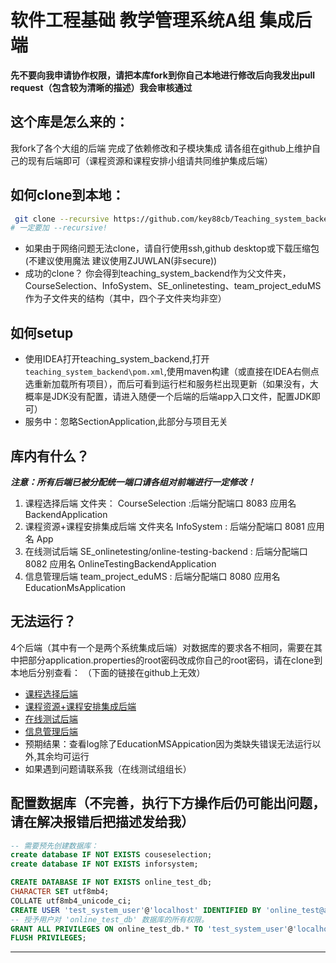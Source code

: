 ﻿# 软件工程基础 教学管理系统A组 集成后端
**先不要向我申请协作权限，请把本库fork到你自己本地进行修改后向我发出pull request（包含较为清晰的描述）我会审核通过**
## 这个库是怎么来的：
我fork了各个大组的后端 完成了依赖修改和子模块集成 请各组在github上维护自己的现有后端即可（课程资源和课程安排小组请共同维护集成后端）
## 如何clone到本地：
```bash
 git clone --recursive https://github.com/key88cb/Teaching_system_backend.git
# 一定要加 --recursive!
```
- 如果由于网络问题无法clone，请自行使用ssh,github desktop或下载压缩包(不建议使用魔法 建议使用ZJUWLAN(非secure))
- 成功的clone？ 你会得到teaching_system_backend作为父文件夹，CourseSelection、InfoSystem、SE_onlinetesting、team_project_eduMS作为子文件夹的结构（其中，四个子文件夹均非空）
## 如何setup 
- 使用IDEA打开teaching_system_backend,打开 ``teaching_system_backend\pom.xml``,使用maven构建（或直接在IDEA右侧点选重新加载所有项目），而后可看到运行栏和服务栏出现更新（如果没有，大概率是JDK没有配置，请进入随便一个后端的后端app入口文件，配置JDK即可）
- 服务中：忽略SectionApplication,此部分与项目无关
## 库内有什么？
***注意：所有后端已被分配统一端口请各组对前端进行一定修改！***
1. 课程选择后端 文件夹： CourseSelection :后端分配端口 8083 应用名 BackendApplication
2. 课程资源+课程安排集成后端 文件夹名 InfoSystem : 后端分配端口 8081 应用名 App 
3. 在线测试后端 SE_onlinetesting/online-testing-backend : 后端分配端口 8082 应用名 OnlineTestingBackendApplication
4. 信息管理后端 team_project_eduMS : 后端分配端口 8080 应用名 EducationMsApplication
## 无法运行？
4个后端（其中有一个是两个系统集成后端）对数据库的要求各不相同，需要在其中把部分application.properties的root密码改成你自己的root密码，请在clone到本地后分别查看：
（下面的链接在github上无效）
- [课程选择后端](CourseSelection/src/main/resources/application.properties)
- [课程资源+课程安排集成后端](InfoSystem/src/main/resources/application.properties)
- [在线测试后端](SE_onlinetesting/online-testing-backend/src/main/resources/application.properties)
- [信息管理后端](team_project_eduMS/src/main/resources/application.properties)
- 预期结果：查看log除了EducationMSAppication因为类缺失错误无法运行以外,其余均可运行
- 如果遇到问题请联系我（在线测试组组长）
## 配置数据库（不完善，执行下方操作后仍可能出问题，请在解决报错后把描述发给我）
```sql
-- 需要预先创建数据库：
create database IF NOT EXISTS couseselection;
create database IF NOT EXISTS inforsystem;

CREATE DATABASE IF NOT EXISTS online_test_db;
CHARACTER SET utf8mb4;
COLLATE utf8mb4_unicode_ci;
CREATE USER 'test_system_user'@'localhost' IDENTIFIED BY 'online_test@a758';
-- 授予用户对 'online_test_db' 数据库的所有权限。
GRANT ALL PRIVILEGES ON online_test_db.* TO 'test_system_user'@'localhost';
FLUSH PRIVILEGES;
```
---

